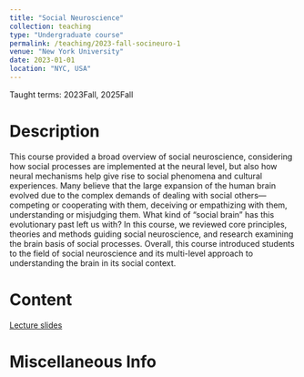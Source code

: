 ```yaml
---
title: "Social Neuroscience"
collection: teaching
type: "Undergraduate course"
permalink: /teaching/2023-fall-socineuro-1
venue: "New York University"
date: 2023-01-01
location: "NYC, USA"
---
```


Taught terms: 2023Fall, 2025Fall

Description
======
This course provided a broad overview of social neuroscience, considering how social processes are implemented at the neural level, but also how neural mechanisms help give rise to social phenomena and cultural experiences. Many believe that the large expansion of the human brain evolved due to the complex demands of dealing with social others—competing or cooperating with them, deceiving or empathizing with them, understanding or misjudging them. What kind of “social brain” has this evolutionary past left us with? In this course, we reviewed core principles, theories and methods guiding social neuroscience, and research examining the brain basis of social processes. Overall, this course introduced students to the field of social neuroscience and its multi-level approach to understanding the brain in its social context.

Content
======
[Lecture slides]([https://osf.io/du6w7/files/osfstorage])

Miscellaneous Info
======
